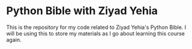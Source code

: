 # Python Bible with Ziyad Yehia
This is the repository for my code related to Ziyad Yehia's Python Bible. I will be using this to store my materials as I go about learning this course again. 
